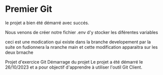 # Premier Git

le projet a bien été démarré avec succés.

Nous venons de créer notre fichier .env d'y stocker les diférentes variables


ceci est une modication qui existe dans la branche developement par la suite on fudionnera la nranche main et cette modification apparaitra sur les deux brnache

Projet d'exercice Git
Démarrage du projet
Le projet a été démarré le 26/10/2023 et a pour objectif d'apprendre à utiliser l'outil Git Client.
